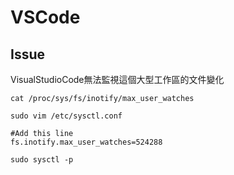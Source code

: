 # VSCode

## Issue

VisualStudioCode無法監視這個大型工作區的文件變化
   
    cat /proc/sys/fs/inotify/max_user_watches

    sudo vim /etc/sysctl.conf

    #Add this line
    fs.inotify.max_user_watches=524288

    sudo sysctl -p
